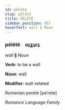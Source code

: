 ```yaml
---
id: pëlëtë
slug: pëlëtë
title: PËLËTË
sidebar_position: 557
hoverText: wall § Noun
---
```


### pëlëtë&emsp;<span kind="abugida">ʋʇʓʇcʇ</span>

*wall* **§** Noun

**Verb**: to be a wall

**Noun**: wall

**Modifier**: wall-related

Romanian perete [peˈrete]

*Romance Language Family*